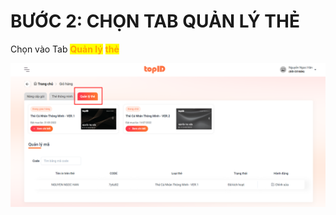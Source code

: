 # BƯỚC 2: CHỌN TAB QUẢN LÝ THẺ

Chọn vào Tab <mark style="color:orange;">**Quản lý**</mark> <mark style="color:orange;">**thẻ**</mark>

![](<../../../.gitbook/assets/image (3) (1) (3).png>)



